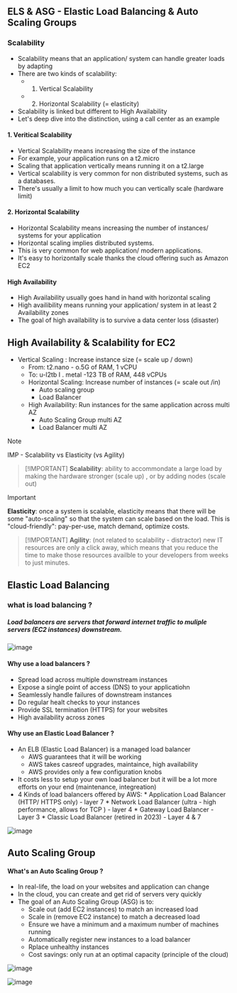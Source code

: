 ## ELS & ASG - Elastic Load Balancing & Auto Scaling Groups

### Scalability
 * Scalability means that an application/ system can handle greater loads by adapting
 * There are two kinds of scalability:
     * 1. Vertical Scalability
     * 2. Horizontal Scalability (= elasticity)
* Scalability is linked but different to High Availability
* Let's deep dive into the distinction, using a call center as an example

#### 1. Veritical Scalability
* Vertical Scalability means increasing the size of the instance
* For example, your application runs on a t2.micro
* Scaling that application vertically means running it on a t2.large
* Vertical scalability is very common for non distributed systems, such as a databases.
* There's usually a limit to how much you can vertically scale (hardware limit)

#### 2. Horizontal Scalability
* Horizontal Scalability means increasing the number of instances/ systems for your application
* Horizontal scaling implies distributed systems.
* This is very common for web application/ modern applications.
* It's easy to horizontally scale thanks the cloud offering such as Amazon EC2

#### High Availability
* High Availability usually goes hand in hand with horizontal scaling
* High availibility means running your application/ system in at least 2 Availability zones
* The goal of high availability is to survive a data center loss (disaster)

## High Availability & Scalability for EC2
* Vertical Scaling : Increase instance size (= scale up / down)
    * From: t2.nano - o.5G of RAM, 1 vCPU
    * To: u-I2tb I . metal -123 TB of RAM, 448 vCPUs
  * Horizontal Scaling: Increase number of instances (= scale out /in)
      * Auto scaling group
      * Load Balancer
  * High Availability: Run instances for the same application across multi AZ
      * Auto Scaling Group multi AZ
      * Load Balancer multi AZ
> [!note]
> IMP - Scalability vs Elasticity (vs Agility)

>  [!IMPORTANT]
> <b>Scalability</b>: ability to accommondate a large load by making the hardware stronger (scale up) , or by adding nodes (scale out)

> [!IMPORTANT]
>  <b>Elasticity</b>: once a system is scalable, elasticity means that there will be some "auto-scaling" so that the system can scale based on the load. This is "cloud-friendly": pay-per-use, match demand, optimize costs.

>  [!IMPORTANT]
>  <b>Agility</b>: (not related to scalability - distractor) new IT resources are only a click away, which means that you reduce the time to make those resources availble to your developers from weeks to just minutes.


## Elastic Load Balancing

### what is load balancing ?
##### Load balancers are servers that forward internet traffic to muliple servers (EC2 instances) downstream.

![image](https://github.com/user-attachments/assets/2bc1285f-0529-40d9-9591-0ea4b04ebf19)

#### Why use a load balancers ?
* Spread load across multiple downstream instances
* Expose a single point of access (DNS) to your applicatiohn
* Seamlessly handle failures of downstream instances
* Do regular healt checks to your instances
* Provide SSL termination (HTTPS) for your websites
* High availability across zones

#### Why use an Elastic Load Balancer ?
* An ELB (Elastic Load Balancer) is a managed load balancer
     *  AWS guarantees that it will be working
     *  AWS takes casreof upgrades, maintaince, high availability
     *  AWS provides only a few configuration knobs
* It costs less to setup your own load balancer but it will be a lot more efforts on your end (maintenance, integreation)
* 4 Kinds of load balancers offered by AWS:
      * Application Load Balancer (HTTP/ HTTPS only) - layer 7
      * Network Load Balancer (ultra - high performance, allows for TCP ) - layer 4
      * Gateway Load Balancer - Layer 3
      * Classic Load Balancer (retired in 2023) - Layer 4 & 7

![image](https://github.com/user-attachments/assets/e113b3b9-2b69-48e5-95aa-60423ed9078e)
## Auto Scaling Group 

#### What's an Auto Scaling Group ?
* In real-life, the load on your websites and application can change
* In the cloud, you can create and get rid of servers very quickly
* The goal of an Auto Scaling Group (ASG) is to:
    * Scale out (add EC2  instances) to match an increased load
    * Scale in (remove EC2 instance) to match a decreased load
    * Ensure we have a minimum and a maximum number of machines running
    * Automatically register new instances to a load balancer
    * Rplace unhealthy instances
  * Cost savings: only run at an optimal capacity (principle of the cloud) 

![image](https://github.com/user-attachments/assets/c155a6bf-31f6-497d-a869-928dec77f48d)

![image](https://github.com/user-attachments/assets/57e2578c-507e-4ec5-b24b-579218d84be9)


